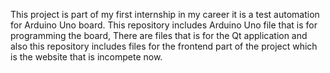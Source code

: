This project is part of my first internship in my career it is a test automation for Arduino Uno board. This repository includes Arduino Uno file that is for programming the board,
There are files that is for the Qt application and also this repository includes files for the frontend part of the project which is the website that is incompete now.
